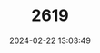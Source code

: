 ---
title: "2619"
category: "Bathyergus janetta"
draft: false
date: 2024-02-22 13:03:49
languages:
  German: ["Namaqua-Strandgräber"]
  English: ["Namaqua Dune Mole Rat"]
---